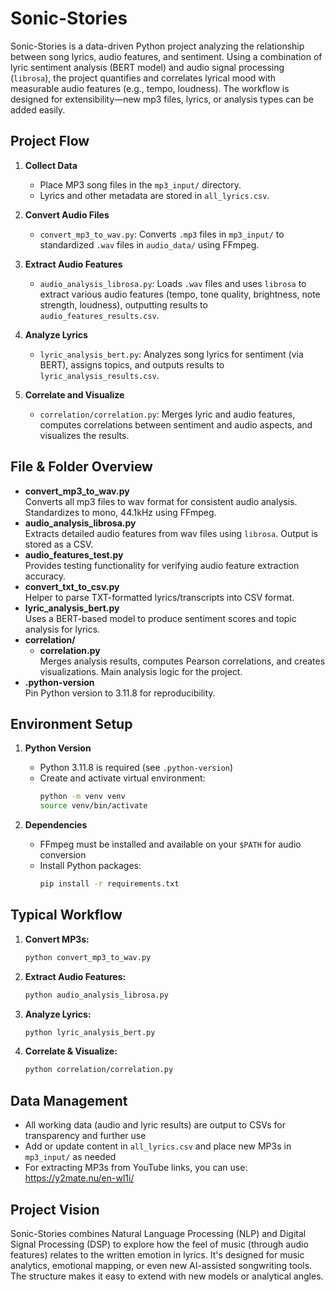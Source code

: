 # Sonic-Stories

Sonic-Stories is a data-driven Python project analyzing the relationship between song lyrics, audio features, and sentiment. Using a combination of lyric sentiment analysis (BERT model) and audio signal processing (`librosa`), the project quantifies and correlates lyrical mood with measurable audio features (e.g., tempo, loudness). The workflow is designed for extensibility—new mp3 files, lyrics, or analysis types can be added easily.

## Project Flow

1. **Collect Data**
   - Place MP3 song files in the `mp3_input/` directory.
   - Lyrics and other metadata are stored in `all_lyrics.csv`.

2. **Convert Audio Files**
   - `convert_mp3_to_wav.py`: Converts `.mp3` files in `mp3_input/` to standardized `.wav` files in `audio_data/` using FFmpeg.

3. **Extract Audio Features**
   - `audio_analysis_librosa.py`: Loads `.wav` files and uses `librosa` to extract various audio features (tempo, tone quality, brightness, note strength, loudness), outputting results to `audio_features_results.csv`.

4. **Analyze Lyrics**
   - `lyric_analysis_bert.py`: Analyzes song lyrics for sentiment (via BERT), assigns topics, and outputs results to `lyric_analysis_results.csv`.

5. **Correlate and Visualize**
   - `correlation/correlation.py`: Merges lyric and audio features, computes correlations between sentiment and audio aspects, and visualizes the results.

## File & Folder Overview

- **convert_mp3_to_wav.py**  
  Converts all mp3 files to wav format for consistent audio analysis. Standardizes to mono, 44.1kHz using FFmpeg.
- **audio_analysis_librosa.py**  
  Extracts detailed audio features from wav files using `librosa`. Output is stored as a CSV.
- **audio_features_test.py**  
  Provides testing functionality for verifying audio feature extraction accuracy.
- **convert_txt_to_csv.py**  
  Helper to parse TXT-formatted lyrics/transcripts into CSV format.
- **lyric_analysis_bert.py**  
  Uses a BERT-based model to produce sentiment scores and topic analysis for lyrics.
- **correlation/**
  - **correlation.py**  
    Merges analysis results, computes Pearson correlations, and creates visualizations. Main analysis logic for the project.
- **.python-version**  
  Pin Python version to 3.11.8 for reproducibility.

## Environment Setup

1. **Python Version**
   - Python 3.11.8 is required (see `.python-version`)
   - Create and activate virtual environment:
     ```bash
     python -m venv venv
     source venv/bin/activate
     ```

2. **Dependencies**
   - FFmpeg must be installed and available on your `$PATH` for audio conversion
   - Install Python packages:
     ```bash
     pip install -r requirements.txt
     ```

## Typical Workflow

1. **Convert MP3s:**
   ```bash
   python convert_mp3_to_wav.py
   ```

2. **Extract Audio Features:**
   ```bash
   python audio_analysis_librosa.py
   ```

3. **Analyze Lyrics:**
   ```bash
   python lyric_analysis_bert.py
   ```

4. **Correlate & Visualize:**
   ```bash
   python correlation/correlation.py
   ```

## Data Management

- All working data (audio and lyric results) are output to CSVs for transparency and further use
- Add or update content in `all_lyrics.csv` and place new MP3s in `mp3_input/` as needed
- For extracting MP3s from YouTube links, you can use: https://y2mate.nu/en-wl1i/

## Project Vision

Sonic-Stories combines Natural Language Processing (NLP) and Digital Signal Processing (DSP) to explore how the feel of music (through audio features) relates to the written emotion in lyrics. It's designed for music analytics, emotional mapping, or even new AI-assisted songwriting tools. The structure makes it easy to extend with new models or analytical angles.